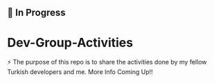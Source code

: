 ## :star2: In Progress 
# Dev-Group-Activities
:zap: The purpose of this repo is to share the activities done by my fellow Turkish developers and me. More Info Coming Up!! 
